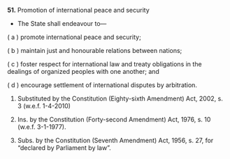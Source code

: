 **51.** Promotion of international peace and security
- The State shall endeavour to—

( a ) promote international peace and security;

( b ) maintain just and honourable relations between nations;

( c ) foster respect for international law and treaty obligations in the dealings of organized peoples with one another; and

( d ) encourage settlement of international disputes by arbitration.

1. Substituted by the Constitution (Eighty-sixth Amendment) Act, 2002, s. 3 (w.e.f. 1-4-2010)

2. Ins. by the Constitution (Forty-second Amendment) Act, 1976, s. 10 (w.e.f. 3-1-1977).

1. Subs. by the Constitution (Seventh Amendment) Act, 1956, s. 27, for “declared by Parliament by law”.